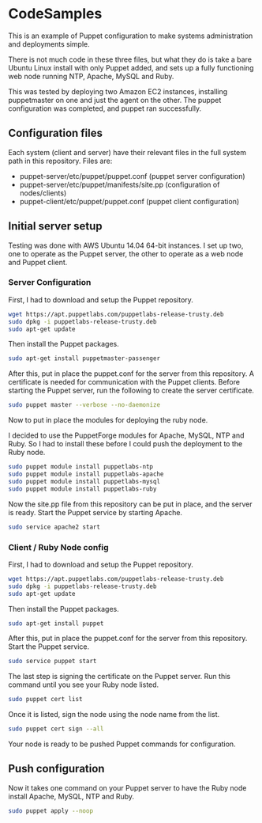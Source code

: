# CodeSamples
This is an example of Puppet configuration to make systems administration and deployments simple.

There is not much code in these three files, but what they do is take a bare Ubuntu Linux install with only Puppet added, and sets up a fully functioning web node running NTP, Apache, MySQL and Ruby.

This was tested by deploying two Amazon EC2 instances, installing puppetmaster on one and just the agent on the other. The puppet configuration was completed, and puppet ran successfully.

## Configuration files
Each system (client and server) have their relevant files in the full system path in this repository. Files are:
- puppet-server/etc/puppet/puppet.conf (puppet server configuration)
- puppet-server/etc/puppet/manifests/site.pp (configuration of nodes/clients)
- puppet-client/etc/puppet/puppet.conf (puppet client configuration)

## Initial server setup
Testing was done with AWS Ubuntu 14.04 64-bit instances. I set up two, one to operate as the Puppet server, the other to operate as a web node and Puppet client.

### Server Configuration
First, I had to download and setup the Puppet repository.
```bash
wget https://apt.puppetlabs.com/puppetlabs-release-trusty.deb
sudo dpkg -i puppetlabs-release-trusty.deb
sudo apt-get update
```
Then install the Puppet packages.
```bash
sudo apt-get install puppetmaster-passenger
```
After this, put in place the puppet.conf for the server from this repository. A certificate is needed for communication with the Puppet clients. Before starting the Puppet server, run the following to create the server certificate.

```bash
sudo puppet master --verbose --no-daemonize
```
Now to put in place the modules for deploying the ruby node.

I decided to use the PuppetForge modules for Apache, MySQL, NTP and Ruby. So I had to install these before I could push the deployment to the Ruby node.

```bash
sudo puppet module install puppetlabs-ntp
sudo puppet module install puppetlabs-apache
sudo puppet module install puppetlabs-mysql
sudo puppet module install puppetlabs-ruby
```
Now the site.pp file from this repository can be put in place, and the server is ready. Start the Puppet service by starting Apache.
```bash
sudo service apache2 start
```

### Client / Ruby Node config
First, I had to download and setup the Puppet repository.
```bash
wget https://apt.puppetlabs.com/puppetlabs-release-trusty.deb
sudo dpkg -i puppetlabs-release-trusty.deb
sudo apt-get update
```
Then install the Puppet packages.
```bash
sudo apt-get install puppet
```
After this, put in place the puppet.conf for the server from this repository. Start the Puppet service.
```bash
sudo service puppet start
```
The last step is signing the certificate on the Puppet server. Run this command until you see your Ruby node listed.
```bash
sudo puppet cert list
```
Once it is listed, sign the node using the node name from the list.
```bash
sudo puppet cert sign --all
```
Your node is ready to be pushed Puppet commands for configuration.

## Push configuration
Now it takes one command on your Puppet server to have the Ruby node install Apache, MySQL, NTP and Ruby.
```bash
sudo puppet apply --noop
```
